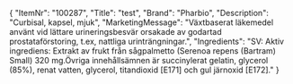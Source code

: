 {
  "ItemNr": "100287",
  "Title": "test",
  "Brand": "Pharbio",
  "Description": "Curbisal, kapsel, mjuk",
  "MarketingMessage": "Växtbaserat läkemedel använt vid lättare urineringsbesvär orsakade av godartad prostataförstoring, t.ex, nattliga urinträngningar.",
  "Ingredients": "SV: Aktiv ingrediens: Extrakt av frukt från sågpalmetto (Serenoa repens (Bartram) Small) 320 mg.Övriga innehållsämnen är succinylerat gelatin, glycerol (85%), renat vatten, glycerol, titandioxid [E171] och gul järnoxid [E172]."
}
